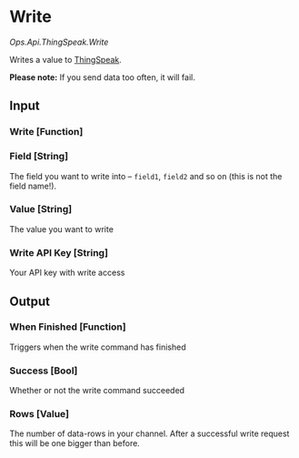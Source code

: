 # Write

*Ops.Api.ThingSpeak.Write*  

Writes a value to [ThingSpeak](https://thingspeak.com).  

**Please note:** If you send data too often, it will fail.

## Input

### Write [Function]

### Field [String]

The field you want to write into – `field1`, `field2` and so on (this is not the field name!).

### Value [String]

The value you want to write

### Write API Key [String]

Your API key with write access

## Output

### When Finished [Function]

Triggers when the write command has finished

### Success [Bool]

Whether or not the write command succeeded

### Rows [Value]

The number of data-rows in your channel. After a successful write request this will be one bigger than before.
